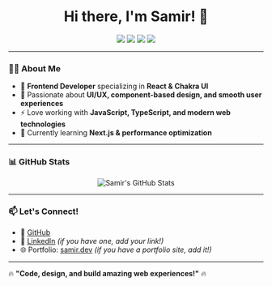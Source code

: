 <h1 align="center">Hi there, I'm Samir! 👋</h1>

<p align="center">
  <img src="https://img.shields.io/badge/React-61DAFB?style=for-the-badge&logo=react&logoColor=white" />
  <img src="https://img.shields.io/badge/Chakra%20UI-319795?style=for-the-badge&logo=chakra-ui&logoColor=white" />
  <img src="https://img.shields.io/badge/JavaScript-F7DF1E?style=for-the-badge&logo=javascript&logoColor=black" />
  <img src="https://img.shields.io/badge/TypeScript-3178C6?style=for-the-badge&logo=typescript&logoColor=white" />
</p>

---

### 👨‍💻 About Me
- 🚀 **Frontend Developer** specializing in **React & Chakra UI**  
- 🎨 Passionate about **UI/UX, component-based design, and smooth user experiences**  
- ⚡ Love working with **JavaScript, TypeScript, and modern web technologies**  
- 🌱 Currently learning **Next.js & performance optimization**  

---

### 📊 GitHub Stats  
<p align="center">
  <img src="https://github-readme-stats.vercel.app/api?username=Samir&show_icons=true&theme=dark" alt="Samir's GitHub Stats" />
</p>

---

### 📫 Let's Connect!
- 🔗 [GitHub](https://github.com/Samir)  
- 💼 [LinkedIn](https://www.linkedin.com/in/samir/) *(if you have one, add your link!)*  
- 🌐 Portfolio: [samir.dev](https://samir.dev) *(if you have a portfolio site, add it!)*  

---

🔥 **"Code, design, and build amazing web experiences!"** 🔥

